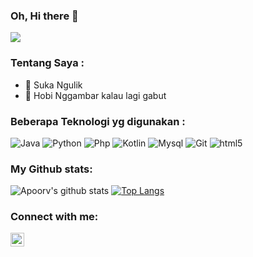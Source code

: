 ### Oh, Hi there 👋

![](https://komarev.com/ghpvc/?username=rhbekti)

<!--![](https://www.chawtechsolutions.com/wp-content/uploads/2019/03/developer.gif) -->
<!-- <p>
  <img alt="Laravel" src="https://www.chawtechsolutions.com/wp-content/uploads/2019/03/developer.gif" width="50%" />
</p> -->

### Tentang Saya : 

- 🌱 Suka Ngulik
- 👯 Hobi Nggambar kalau lagi gabut

### Beberapa Teknologi yg digunakan : 

<p>
  <img alt="Java" src="https://img.shields.io/badge/-Java-green?style=flat-square&logo=java&logoColor=white" />
  <img alt="Python" src="https://img.shields.io/badge/-Python-yellow?style=flat-square&logo=python&logoColor=white" />
  <img alt="Php" src="https://img.shields.io/badge/-PHP-blue?style=flat-square&logo=php&logoColor=white" />
  <img alt="Kotlin" src="https://img.shields.io/badge/-Kotlin-purple?style=flat-square&logo=kotlin&logoColor=white" />
  <img alt="Mysql" src="https://img.shields.io/badge/-Mysql-9C27B0?style=flat-square&logo=mysql&logoColor=white" />
  <img alt="Git" src="https://img.shields.io/badge/-Git-F05032?style=flat-square&logo=git&logoColor=white" />
  <img alt="html5" src="https://img.shields.io/badge/-HTML5-E34F26?style=flat-square&logo=html5&logoColor=white" />
</p>

### My Github stats:
![Apoorv's github stats](https://github-readme-stats.vercel.app/api?username=rhbekti&show_icons=true&title_color=000&icon_color=8ac926&text_color=000&bg_color=fff&hide=[%22stars%22])
[![Top Langs](https://github-readme-stats.vercel.app/api/top-langs/?username=rhbekti&layout=compact&text_color=000&bg_color=fff)](https://github.com/anuraghazra/github-readme-stats)

### Connect with me:
[<img align="left" alt="rhbekti | Instagram" width="22px" src="https://cdn.jsdelivr.net/npm/simple-icons@v3/icons/instagram.svg" />][instagram]

[instagram]: https://instagram.com/rhbekti
